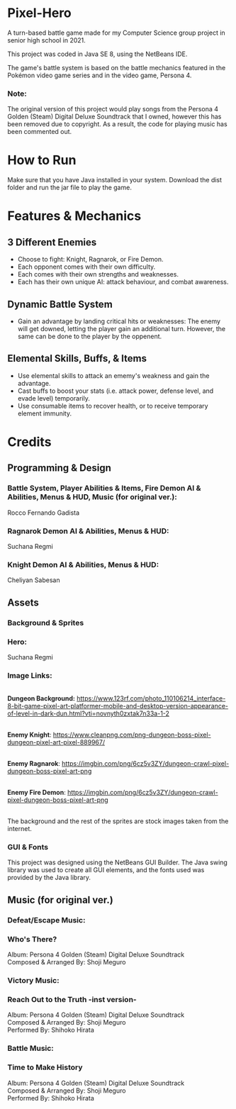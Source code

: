 # Pixel-Hero

A turn-based battle game made for my Computer Science group project in senior high school in 2021.

This project was coded in Java SE 8, using the NetBeans IDE.

The game's battle system is based on the battle mechanics featured in the Pokémon video game series and in the video game, Persona 4.

### Note:

The original version of this project would play songs from the Persona 4 Golden (Steam) Digital Deluxe Soundtrack that I owned, however this has been removed due to copyright. As a result, the code for playing music has been commented out.

# How to Run

Make sure that you have Java installed in your system. Download the dist folder and run the jar file to play the game.

# Features & Mechanics

## **3 Different Enemies**
  * Choose to fight: Knight, Ragnarok, or Fire Demon.
  * Each opponent comes with their own difficulty.
  * Each comes with their own strengths and weaknesses.
  * Each has their own unique AI: attack behaviour, and combat awareness.

## **Dynamic Battle System**
  * Gain an advantage by landing critical hits or weaknesses: The enemy will get downed, letting the player gain an additional turn. However, the same can be done to the player by the oppenent.

## **Elemental Skills, Buffs, & Items**
  * Use elemental skills to attack an ememy's weakness and gain the advantage.
  * Cast buffs to boost your stats (i.e. attack power, defense level, and evade level) temporarily.
  * Use consumable items to recover health, or to receive temporary element immunity.

# Credits

## Programming & Design

### Battle System, Player Abilities & Items, Fire Demon AI & Abilities, Menus & HUD, Music (for original ver.): 
Rocco Fernando Gadista

### Ragnarok Demon AI & Abilities, Menus & HUD:
Suchana Regmi

### Knight Demon AI & Abilities, Menus & HUD:
Cheliyan Sabesan

## Assets 

### Background & Sprites

### Hero:
Suchana Regmi

### Image Links:

<br>**Dungeon Background:** https://www.123rf.com/photo_110106214_interface-8-bit-game-pixel-art-platformer-mobile-and-desktop-version-appearance-of-level-in-dark-dun.html?vti=novnyth0zxtak7n33a-1-2

<br>**Enemy Knight**: https://www.cleanpng.com/png-dungeon-boss-pixel-dungeon-pixel-art-pixel-889967/

<br>**Enemy Ragnarok**: https://imgbin.com/png/6cz5v3ZY/dungeon-crawl-pixel-dungeon-boss-pixel-art-png

<br>**Enemy Fire Demon**: https://imgbin.com/png/6cz5v3ZY/dungeon-crawl-pixel-dungeon-boss-pixel-art-png

<br>The background and the rest of the sprites are stock images taken from the internet.

### GUI & Fonts

This project was designed using the NetBeans GUI Builder. The Java swing library was used to create all GUI elements, and the fonts used was provided by the Java library.

## Music (for original ver.) 

### Defeat/Escape Music: 
### Who's There?
Album: Persona 4 Golden (Steam) Digital Deluxe Soundtrack
<br>Composed & Arranged By: Shoji Meguro 

### Victory Music: 
### Reach Out to the Truth -inst version-  
Album: Persona 4 Golden (Steam) Digital Deluxe Soundtrack
<br>Composed & Arranged By: Shoji Meguro 
<br> Performed By: Shihoko Hirata

### Battle Music: 
### Time to Make History
Album: Persona 4 Golden (Steam) Digital Deluxe Soundtrack
<br>Composed & Arranged By: Shoji Meguro 
<br> Performed By: Shihoko Hirata
